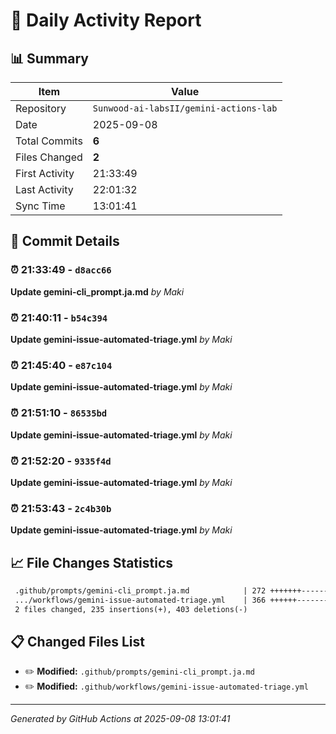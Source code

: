 # 📅 Daily Activity Report

## 📊 Summary
| Item | Value |
|------|-------|
| Repository | `Sunwood-ai-labsII/gemini-actions-lab` |
| Date | 2025-09-08 |
| Total Commits | **6** |
| Files Changed | **2** |
| First Activity | 21:33:49 |
| Last Activity | 22:01:32 |
| Sync Time | 13:01:41 |

## 📝 Commit Details

### ⏰ 21:33:49 - `d8acc66`
**Update gemini-cli_prompt.ja.md**
*by Maki*

### ⏰ 21:40:11 - `b54c394`
**Update gemini-issue-automated-triage.yml**
*by Maki*

### ⏰ 21:45:40 - `e87c104`
**Update gemini-issue-automated-triage.yml**
*by Maki*

### ⏰ 21:51:10 - `86535bd`
**Update gemini-issue-automated-triage.yml**
*by Maki*

### ⏰ 21:52:20 - `9335f4d`
**Update gemini-issue-automated-triage.yml**
*by Maki*

### ⏰ 21:53:43 - `2c4b30b`
**Update gemini-issue-automated-triage.yml**
*by Maki*

## 📈 File Changes Statistics

```diff
 .github/prompts/gemini-cli_prompt.ja.md            | 272 +++++++--------
 .../workflows/gemini-issue-automated-triage.yml    | 366 ++++++---------------
 2 files changed, 235 insertions(+), 403 deletions(-)
```

## 📋 Changed Files List

- ✏️ **Modified:** `.github/prompts/gemini-cli_prompt.ja.md`
- ✏️ **Modified:** `.github/workflows/gemini-issue-automated-triage.yml`

---
*Generated by GitHub Actions at 2025-09-08 13:01:41*
